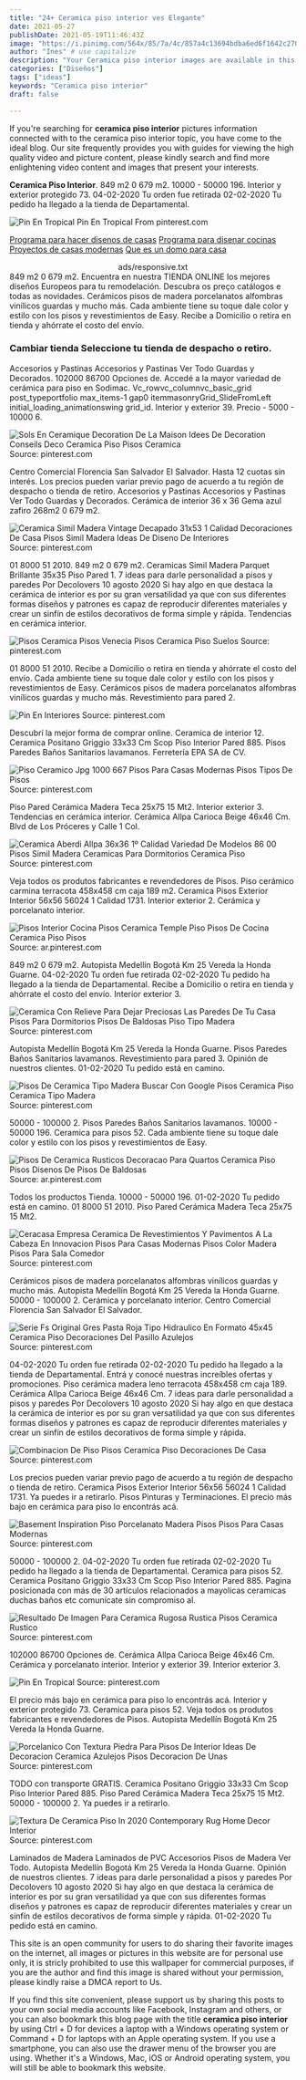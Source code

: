 ```yaml
---
title: "24+ Ceramica piso interior ves Elegante"
date: 2021-05-27
publishDate: 2021-05-19T11:46:43Z
image: "https://i.pinimg.com/564x/85/7a/4c/857a4c13694bdba6ed6f1642c270ceb8.jpg"
author: "Ines" # use capitalize
description: "Your Ceramica piso interior images are available in this site. Ceramica piso interior are a topic that is being searched for and liked by netizens now. You can Get the Ceramica piso interior files here. Find and Download all royalty-free photos and vectors."
categories: ["Diseños"]
tags: ["ideas"]
keywords: "Ceramica piso interior"
draft: false

---
```


If you're searching for **ceramica piso interior** pictures information connected with to the ceramica piso interior topic, you have come to the ideal  blog.  Our site frequently  provides you with  guides  for viewing  the high  quality video and picture  content, please kindly search and find more enlightening video content and images  that present your interests.

**Ceramica Piso Interior**. 849 m2 0 679 m2. 10000 - 50000 196. Interior y exterior protegido 73. 04-02-2020 Tu orden fue retirada 02-02-2020 Tu pedido ha llegado a la tienda de Departamental.

![Pin En Tropical](https://i.pinimg.com/originals/5d/09/cc/5d09cc095cae6c23314bf51d169d3ae4.jpg "Pin En Tropical")
Pin En Tropical From pinterest.com

[Programa para hacer disenos de casas](/programa-para-hacer-disenos-de-casas/)
[Programa para disenar cocinas](/programa-para-disenar-cocinas/)
[Proyectos de casas modernas](/proyectos-de-casas-modernas/)
[Que es un domo para casa](/que-es-un-domo-para-casa/)
<center><noscript><span>ads/responsive.txt</span></noscript></center>
849 m2 0 679 m2. Encuentra en nuestra TIENDA ONLINE los mejores diseños Europeos para tu remodelación. Descubra os preço catálogos e todas as novidades. Cerámicos pisos de madera porcelanatos alfombras vinílicos guardas y mucho más. Cada ambiente tiene su toque dale color y estilo con los pisos y revestimientos de Easy. Recibe a Domicilio o retira en tienda y ahórrate el costo del envío.

### Cambiar tienda Seleccione tu tienda de despacho o retiro.

Accesorios y Pastinas Accesorios y Pastinas Ver Todo Guardas y Decorados. 102000 86700 Opciones de. Accedé a la mayor variedad de cerámica para piso en Sodimac. Vc_rowvc_columnvc_basic_grid post_typeportfolio max_items-1 gap0 itemmasonryGrid_SlideFromLeft initial_loading_animationswing grid_id. Interior y exterior 39. Precio - 5000 - 10000 6.


![Sols En Ceramique Decoration De La Maison Idees De Decoration Conseils Deco Ceramica Piso Pisos Ceramica](https://i.pinimg.com/564x/42/83/3f/42833fb4bb6264f73dc370373a89ec88.jpg "Sols En Ceramique Decoration De La Maison Idees De Decoration Conseils Deco Ceramica Piso Pisos Ceramica")
Source: pinterest.com

Centro Comercial Florencia San Salvador El Salvador. Hasta 12 cuotas sin interés. Los precios pueden variar previo pago de acuerdo a tu región de despacho o tienda de retiro. Accesorios y Pastinas Accesorios y Pastinas Ver Todo Guardas y Decorados. Cerámica de interior 36 x 36 Gema azul zafiro 268m2 0 679 m2.

![Ceramica Simil Madera Vintage Decapado 31x53 1 Calidad Decoraciones De Casa Pisos Simil Madera Ideas De Diseno De Interiores](https://i.pinimg.com/originals/be/ed/0b/beed0b374be5fd9a32ecfaa0566ae237.webp "Ceramica Simil Madera Vintage Decapado 31x53 1 Calidad Decoraciones De Casa Pisos Simil Madera Ideas De Diseno De Interiores")
Source: pinterest.com

01 8000 51 2010. 849 m2 0 679 m2. Ceramicas Simil Madera Parquet Brillante 35x35 Piso Pared 1. 7 ideas para darle personalidad a pisos y paredes Por Decolovers 10 agosto 2020 Si hay algo en que destaca la cerámica de interior es por su gran versatilidad ya que con sus diferentes formas diseños y patrones es capaz de reproducir diferentes materiales y crear un sinfín de estilos decorativos de forma simple y rápida. Tendencias en cerámica interior.

![Pisos Ceramica Pisos Venecia Pisos Ceramica Piso Suelos](https://i.pinimg.com/originals/07/06/96/07069677d5bf554a256444b707a6294c.jpg "Pisos Ceramica Pisos Venecia Pisos Ceramica Piso Suelos")
Source: pinterest.com

01 8000 51 2010. Recibe a Domicilio o retira en tienda y ahórrate el costo del envío. Cada ambiente tiene su toque dale color y estilo con los pisos y revestimientos de Easy. Cerámicos pisos de madera porcelanatos alfombras vinílicos guardas y mucho más. Revestimiento para pared 2.

![Pin En Interiores](https://i.pinimg.com/originals/55/f5/e8/55f5e803178cdd1a567f0381c7304590.jpg "Pin En Interiores")
Source: pinterest.com

Descubrí la mejor forma de comprar online. Ceramica de interior 12. Ceramica Positano Griggio 33x33 Cm Scop Piso Interior Pared 885. Pisos Paredes Baños Sanitarios lavamanos. Ferretería EPA SA de CV.

![Piso Ceramico Jpg 1000 667 Pisos Para Casas Modernas Pisos Tipos De Pisos](https://i.pinimg.com/originals/3d/d9/75/3dd97559d837c2de8c98ae88311de2b0.jpg "Piso Ceramico Jpg 1000 667 Pisos Para Casas Modernas Pisos Tipos De Pisos")
Source: pinterest.com

Piso Pared Cerámica Madera Teca 25x75 15 Mt2. Interior exterior 3. Tendencias en cerámica interior. Cerámica Allpa Carioca Beige 46x46 Cm. Blvd de Los Próceres y Calle 1 Col.

![Ceramica Aberdi Allpa 36x36 1º Calidad Variedad De Modelos 86 00 Pisos Simil Madera Ceramicas Para Dormitorios Ceramica Piso](https://i.pinimg.com/originals/ab/e6/14/abe614f263f2c363cb9f1805029fd788.jpg "Ceramica Aberdi Allpa 36x36 1º Calidad Variedad De Modelos 86 00 Pisos Simil Madera Ceramicas Para Dormitorios Ceramica Piso")
Source: pinterest.com

Veja todos os produtos fabricantes e revendedores de Pisos. Piso cerámico carmina terracota 458x458 cm caja 189 m2. Ceramica Pisos Exterior Interior 56x56 56024 1 Calidad 1731. Interior exterior 2. Cerámica y porcelanato interior.

![Pisos Interior Cocina Pisos Ceramica Temple Piso Pisos De Cocina Ceramica Piso Pisos](https://i.pinimg.com/originals/39/85/31/39853169282ac023e452c367a165852c.jpg "Pisos Interior Cocina Pisos Ceramica Temple Piso Pisos De Cocina Ceramica Piso Pisos")
Source: ar.pinterest.com

849 m2 0 679 m2. Autopista Medellín Bogotá Km 25 Vereda la Honda Guarne. 04-02-2020 Tu orden fue retirada 02-02-2020 Tu pedido ha llegado a la tienda de Departamental. Recibe a Domicilio o retira en tienda y ahórrate el costo del envío. Interior exterior 3.

![Ceramica Con Relieve Para Dejar Preciosas Las Paredes De Tu Casa Pisos Para Dormitorios Pisos De Baldosas Piso Tipo Madera](https://i.pinimg.com/originals/1f/89/f2/1f89f2c13c00c1a0c73f7e3b34c60967.png "Ceramica Con Relieve Para Dejar Preciosas Las Paredes De Tu Casa Pisos Para Dormitorios Pisos De Baldosas Piso Tipo Madera")
Source: pinterest.com

Autopista Medellín Bogotá Km 25 Vereda la Honda Guarne. Pisos Paredes Baños Sanitarios lavamanos. Revestimiento para pared 3. Opinión de nuestros clientes. 01-02-2020 Tu pedido está en camino.

![Pisos De Ceramica Tipo Madera Buscar Con Google Pisos Ceramica Piso Ceramica Tipo Madera](https://i.pinimg.com/originals/3d/4e/27/3d4e27920ffe4e4cd9e7e0bc282fc124.png "Pisos De Ceramica Tipo Madera Buscar Con Google Pisos Ceramica Piso Ceramica Tipo Madera")
Source: pinterest.com

50000 - 100000 2. Pisos Paredes Baños Sanitarios lavamanos. 10000 - 50000 196. Ceramica para pisos 52. Cada ambiente tiene su toque dale color y estilo con los pisos y revestimientos de Easy.

![Pisos De Ceramica Rusticos Decoracao Para Quartos Ceramica Piso Pisos Disenos De Pisos De Baldosas](https://i.pinimg.com/originals/e4/e1/f6/e4e1f626ea901a5454bbdec743f7da24.jpg "Pisos De Ceramica Rusticos Decoracao Para Quartos Ceramica Piso Pisos Disenos De Pisos De Baldosas")
Source: ar.pinterest.com

Todos los productos Tienda. 10000 - 50000 196. 01-02-2020 Tu pedido está en camino. 01 8000 51 2010. Piso Pared Cerámica Madera Teca 25x75 15 Mt2.

![Ceracasa Empresa Ceramica De Revestimientos Y Pavimentos A La Cabeza En Innovacion Pisos Para Casas Modernas Pisos Color Madera Pisos Para Sala Comedor](https://i.pinimg.com/originals/27/c7/c6/27c7c6f0caaa2b3972f51c60ef52c427.jpg "Ceracasa Empresa Ceramica De Revestimientos Y Pavimentos A La Cabeza En Innovacion Pisos Para Casas Modernas Pisos Color Madera Pisos Para Sala Comedor")
Source: pinterest.com

Cerámicos pisos de madera porcelanatos alfombras vinílicos guardas y mucho más. Autopista Medellín Bogotá Km 25 Vereda la Honda Guarne. 50000 - 100000 2. Cerámica y porcelanato interior. Centro Comercial Florencia San Salvador El Salvador.

![Serie Fs Original Gres Pasta Roja Tipo Hidraulico En Formato 45x45 Ceramica Piso Decoraciones Del Pasillo Azulejos](https://i.pinimg.com/originals/fb/df/b8/fbdfb8afe93836869af6e44fb6f7c882.jpg "Serie Fs Original Gres Pasta Roja Tipo Hidraulico En Formato 45x45 Ceramica Piso Decoraciones Del Pasillo Azulejos")
Source: pinterest.com

04-02-2020 Tu orden fue retirada 02-02-2020 Tu pedido ha llegado a la tienda de Departamental. Entrá y conocé nuestras increíbles ofertas y promociones. Piso cerámica madera leno terracota 458x458 cm caja 189. Cerámica Allpa Carioca Beige 46x46 Cm. 7 ideas para darle personalidad a pisos y paredes Por Decolovers 10 agosto 2020 Si hay algo en que destaca la cerámica de interior es por su gran versatilidad ya que con sus diferentes formas diseños y patrones es capaz de reproducir diferentes materiales y crear un sinfín de estilos decorativos de forma simple y rápida.

![Combinacion De Piso Pisos Ceramica Piso Decoraciones De Casa](https://i.pinimg.com/originals/7c/68/57/7c6857b28e7b53f6a20d68389cb59893.jpg "Combinacion De Piso Pisos Ceramica Piso Decoraciones De Casa")
Source: pinterest.com

Los precios pueden variar previo pago de acuerdo a tu región de despacho o tienda de retiro. Ceramica Pisos Exterior Interior 56x56 56024 1 Calidad 1731. Ya puedes ir a retirarlo. Pisos Pinturas y Terminaciones. El precio más bajo en cerámica para piso lo encontrás acá.

![Basement Inspiration Piso Porcelanato Madera Pisos Pisos Para Casas Modernas](https://i.pinimg.com/originals/c1/b2/21/c1b221499a8067582cf0c9d1accbe5e0.jpg "Basement Inspiration Piso Porcelanato Madera Pisos Pisos Para Casas Modernas")
Source: pinterest.com

50000 - 100000 2. 04-02-2020 Tu orden fue retirada 02-02-2020 Tu pedido ha llegado a la tienda de Departamental. Ceramica para pisos 52. Ceramica Positano Griggio 33x33 Cm Scop Piso Interior Pared 885. Pagina posicionada con más de 30 artículos relacionados a mayolicas ceramicas duchas baños etc comunícate sin compromiso al.

![Resultado De Imagen Para Ceramica Rugosa Rustica Pisos Ceramica Rustico](https://i.pinimg.com/originals/a5/94/8b/a5948bbbabacd2b0ddef92e246c9507b.jpg "Resultado De Imagen Para Ceramica Rugosa Rustica Pisos Ceramica Rustico")
Source: pinterest.com

102000 86700 Opciones de. Cerámica Allpa Carioca Beige 46x46 Cm. Cerámica y porcelanato interior. Interior y exterior 39. Interior exterior 3.

![Pin En Tropical](https://i.pinimg.com/originals/5d/09/cc/5d09cc095cae6c23314bf51d169d3ae4.jpg "Pin En Tropical")
Source: pinterest.com

El precio más bajo en cerámica para piso lo encontrás acá. Interior y exterior protegido 73. Ceramica para pisos 52. Veja todos os produtos fabricantes e revendedores de Pisos. Autopista Medellín Bogotá Km 25 Vereda la Honda Guarne.

![Porcelanico Con Textura Piedra Para Pisos De Interior Ideas De Decoracion Ceramica Azulejos Pisos Decoracion De Unas](https://i.pinimg.com/originals/47/5f/4e/475f4e117da4981786af742f34d39c81.jpg "Porcelanico Con Textura Piedra Para Pisos De Interior Ideas De Decoracion Ceramica Azulejos Pisos Decoracion De Unas")
Source: pinterest.com

TODO con transporte GRATIS. Ceramica Positano Griggio 33x33 Cm Scop Piso Interior Pared 885. Piso Pared Cerámica Madera Teca 25x75 15 Mt2. 50000 - 100000 2. Ya puedes ir a retirarlo.

![Textura De Ceramica Piso In 2020 Contemporary Rug Home Decor Interior](https://i.pinimg.com/564x/85/7a/4c/857a4c13694bdba6ed6f1642c270ceb8.jpg "Textura De Ceramica Piso In 2020 Contemporary Rug Home Decor Interior")
Source: pinterest.com

Laminados de Madera Laminados de PVC Accesorios Pisos de Madera Ver Todo. Autopista Medellín Bogotá Km 25 Vereda la Honda Guarne. Opinión de nuestros clientes. 7 ideas para darle personalidad a pisos y paredes Por Decolovers 10 agosto 2020 Si hay algo en que destaca la cerámica de interior es por su gran versatilidad ya que con sus diferentes formas diseños y patrones es capaz de reproducir diferentes materiales y crear un sinfín de estilos decorativos de forma simple y rápida. 01-02-2020 Tu pedido está en camino.

This site is an open community for users to do sharing their favorite images on the internet, all images or pictures in this website are for personal use only, it is stricly prohibited to use this wallpaper for commercial purposes, if you are the author and find this image is shared without your permission, please kindly raise a DMCA report to Us.

If you find this site convenient, please support us by sharing this posts to your own social media accounts like Facebook, Instagram and others, or you can also bookmark this blog page with the title **ceramica piso interior** by using Ctrl + D for devices a laptop with a Windows operating system or Command + D for laptops with an Apple operating system. If you use a smartphone, you can also use the drawer menu of the browser you are using. Whether it's a Windows, Mac, iOS or Android operating system, you will still be able to bookmark this website.
